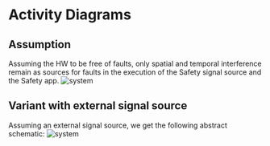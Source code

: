 # Activity Diagrams
## Assumption
Assuming the HW to be free of faults, only spatial and temporal interference remain as sources for faults in the execution of the Safety signal source and the Safety app. 
![system](http://www.plantuml.com/plantuml/proxy?cache=no&src=https://raw.githubusercontent.com/Jochen-Kall/wg-automotive/master/AGL_cluster_demo_use_case/Safety-analysis/Safety_demo_analysis.puml)
## Variant with external signal source
Assuming an external signal source, we get the following abstract schematic:
![system](http://www.plantuml.com/plantuml/proxy?cache=no&src=https://raw.githubusercontent.com/Jochen-Kall/wg-automotive/master/AGL_cluster_demo_use_case/Safety-analysis/Determine_Safety_status.puml)
